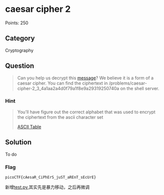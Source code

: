 # caesar cipher 2
Points: 250

## Category
Cryptography

## Question
>Can you help us decrypt this [message](files/)? We believe it is a form of a caesar cipher. You can find the ciphertext in /problems/caesar-cipher-2_3_4a1aa2a4d0f79a1f8e9a29319250740a on the shell server. 

### Hint
>You'll have figure out the correct alphabet that was used to encrypt the ciphertext from the ascii character set
>
>[ASCII Table](https://www.asciitable.com/)

## Solution
To do

### Flag
`picoCTF{cAesaR_CiPhErS_juST_aREnT_sEcUrE}`

新增[test.py](./files/test.py),其实先是暴力移动，之后再微调
